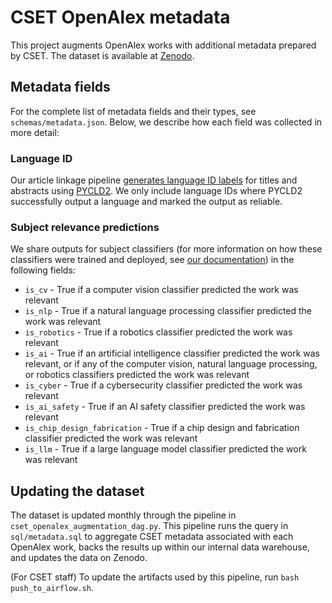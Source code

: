 # CSET OpenAlex metadata

This project augments OpenAlex works with additional metadata prepared by CSET.
The dataset is available at [Zenodo](https://zenodo.org/doi/10.5281/zenodo.11034260).

## Metadata fields

For the complete list of metadata fields and their types, see `schemas/metadata.json`. Below, we describe how
each field was collected in more detail:

### Language ID

Our article linkage pipeline [generates language ID labels](https://github.com/georgetown-cset/article-linking/blob/master/utils/run_lid.py)
for titles and abstracts using [PYCLD2](https://pypi.org/project/pycld2/). We only include language IDs where PYCLD2
successfully output a language and marked the output as reliable.

### Subject relevance predictions

We share outputs for subject classifiers (for more information on how these classifiers were trained
and deployed, see [our documentation](https://eto.tech/dataset-docs/mac/#identifying-relevance-to-ai-and-other-emerging-topics))
in the following fields:

* `is_cv` - True if a computer vision classifier predicted the work was relevant
* `is_nlp` - True if a natural language processing classifier predicted the work was relevant
* `is_robotics` - True if a robotics classifier predicted the work was relevant
* `is_ai` - True if an artificial intelligence classifier predicted the work was relevant, or if any of the computer vision, natural language processing, or robotics classifiers predicted the work was relevant
* `is_cyber` - True if a cybersecurity classifier predicted the work was relevant
* `is_ai_safety` - True if an AI safety classifier predicted the work was relevant
* `is_chip_design_fabrication` - True if a chip design and fabrication classifier predicted the work was relevant
* `is_llm` - True if a large language model classifier predicted the work was relevant

## Updating the dataset

The dataset is updated monthly through the pipeline in `cset_openalex_augmentation_dag.py`. This pipeline runs
the query in `sql/metadata.sql` to aggregate CSET metadata associated with each OpenAlex work, backs the
results up within our internal data warehouse, and updates the data on Zenodo.

(For CSET staff) To update the artifacts used by this pipeline, run `bash push_to_airflow.sh`.
